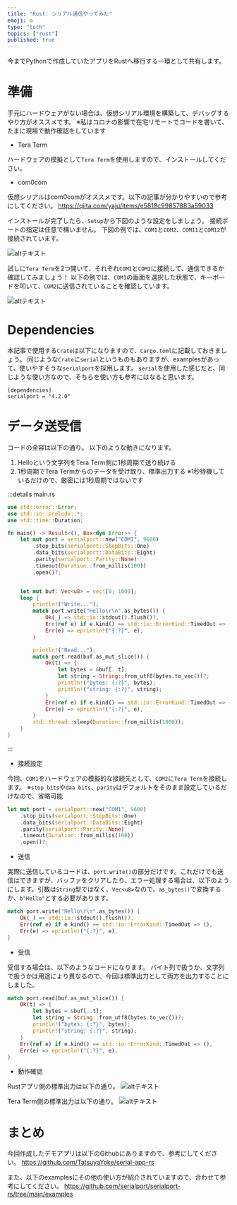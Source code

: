 ```yaml
---
title: "Rust: シリアル通信やってみた"
emoji: ⚙️
type: "tech"
topics: ["rust"]
published: true
---
```


今までPythonで作成していたアプリをRustへ移行する一環として共有します。

# 準備

手元にハードウェアがない場合は、仮想シリアル環境を構築して、デバッグするやり方がオススメです。
※私はコロナの影響で在宅リモートでコードを書いて、たまに現場で動作確認をしています

- Tera Term

ハードウェアの模擬として`Tera Term`を使用しますので、インストールしてください。

- com0com

仮想シリアルはcom0comがオススメです。以下の記事が分かりやすいので参考にしてください。
https://qiita.com/yaju/items/e5818c99857883a59033

インストールが完了したら、`Setup`から下図のような設定をしましょう。
接続ポートの指定は任意で構いません。
下図の例では、`COM1`と`COM2`、`COM11`と`COM12`が接続されています。

![altテキスト](/images/serial_com0com.png)

試しに`Tera Term`を2つ開いて、それぞれ`COM1`と`COM2`に接続して、通信できるか確認してみましょう！
以下の例では、`COM1`の画面を選択した状態で、キーボードを叩いて、`COM2`に送信されていることを確認しています。

![altテキスト](/images/serial_com0com_test.png)


# Dependencies

本記事で使用する`Crate`は以下になりますので、`Cargo.toml`に記載しておきましょう。
同じような`Crate`に`serial`というものもありますが、examplesがあって、使いやすそうな`serialport`を採用します。
`serial`を使用した感じだと、同じような使い方なので、そちらを使い方も参考にはなると思います。

```
[dependencies]
serialport = "4.2.0"
```

# データ送受信

コードの全容は以下の通り。
以下のような動きになります。
1. Helloという文字列をTera Term側に1秒周期で送り続ける
2. 1秒周期でTera Termからのデータを受け取り、標準出力する
※1秒待機しているだけので、厳密には1秒周期ではないです

:::details main.rs
```rust
use std::error::Error;
use std::io::prelude::*;
use std::time::Duration;

fn main() -> Result<(), Box<dyn Error>> {
    let mut port = serialport::new("COM1", 9600)
        .stop_bits(serialport::StopBits::One)
        .data_bits(serialport::DataBits::Eight)
        .parity(serialport::Parity::None)
        .timeout(Duration::from_millis(100))
        .open()?;


    let mut buf: Vec<u8> = vec![0; 1000];
    loop {
        println!("Write...");
        match port.write("Hello\r\n".as_bytes()) {
            Ok(_) => std::io::stdout().flush()?,
            Err(ref e) if e.kind() == std::io::ErrorKind::TimedOut => (),
            Err(e) => eprintln!("{:?}", e),
        }

        println!("Read...");
        match port.read(buf.as_mut_slice()) {
            Ok(t) => {
                let bytes = &buf[..t];
                let string = String::from_utf8(bytes.to_vec())?;
                println!("bytes: {:?}", bytes);
                println!("string: {:?}", string);
            }
            Err(ref e) if e.kind() == std::io::ErrorKind::TimedOut => (),
            Err(e) => eprintln!("{:?}", e),
        }
        std::thread::sleep(Duration::from_millis(1000));
    }
}

```
:::

- 接続設定

今回、`COM1`をハードウェアの模擬的な接続先として、`COM2`に`Tera Term`を接続します。
※`stop bits`や`daa bits`、`parity`はデフォルトをそのまま設定しているだけなので、省略可能

```rust
let mut port = serialport::new("COM1", 9600)
    .stop_bits(serialport::StopBits::One)
    .data_bits(serialport::DataBits::Eight)
    .parity(serialport::Parity::None)
    .timeout(Duration::from_millis(100))
    .open()?;
```

- 送信

実際に送信しているコードは、`port.write()`の部分だけです。これだけでも送信はできますが、バッファをクリアしたり、エラー処理する場合は、以下のようにします。引数は`String`型ではなく、`Vec<u8>`なので、`as_bytes()`で変換するか、`b"Hello"`とする必要があります。

```rust
match port.write("Hello\r\n".as_bytes()) {
    Ok(_) => std::io::stdout().flush()?,
    Err(ref e) if e.kind() == std::io::ErrorKind::TimedOut => (),
    Err(e) => eprintln!("{:?}", e),
}
```

- 受信

受信する場合は、以下のようなコードになります。
バイト列で扱うか、文字列で扱うかは用途により異なるので、今回は標準出力として両方を出力することにしました。

```rust
match port.read(buf.as_mut_slice()) {
    Ok(t) => {
        let bytes = &buf[..t];
        let string = String::from_utf8(bytes.to_vec())?;
        println!("bytes: {:?}", bytes);
        println!("string: {:?}", string);
    }
    Err(ref e) if e.kind() == std::io::ErrorKind::TimedOut => (),
    Err(e) => eprintln!("{:?}", e),
}
```

- 動作確認

Rustアプリ側の標準出力は以下の通り。
![altテキスト](/images/serial_rust.png)

Tera Term側の標準出力は以下の通り。
![altテキスト](/images/serial_teraterm.png)


# まとめ
今回作成したデモアプリは以下のGithubにありますので、参考にしてください。
https://github.com/TatsuyaYoke/serial-app-rs

また、以下のexamplesにその他の使い方が紹介されていますので、合わせて参考にしてください。
https://github.com/serialport/serialport-rs/tree/main/examples